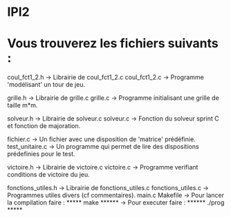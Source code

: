 # IPI2

Vous trouverez les fichiers suivants :
=================================

coul_fct1_2.h -> Librairie de coul_fct1_2.c
coul_fct1_2.c -> Programme 'modélisant' un tour de jeu.

grille.h -> Librairie de grille.c
grille.c -> Programme initialisant une grille de taille m*m.

solveur.h -> Librairie de solveur.c
solveur.c -> Fonction du solveur sprint C et fonction de majoration.

fichier.c -> Un fichier avec une disposition de 'matrice' prédéfinie.
test_unitaire.c -> Un programme qui permet de lire des dispositions prédefinies pour le test.

victoire.h -> Librairie de victoire.c
victoire.c -> Programme verifiant conditions de victoire du jeu.

fonctions_utiles.h -> Librairie de fonctions_utiles.c
fonctions_utiles.c -> Programmes utiles divers (cf commentaires).
main.c
Makefile -> Pour lancer la compilation faire : ***** make ******
-> Pour executer faire : ****** ./prog *****
